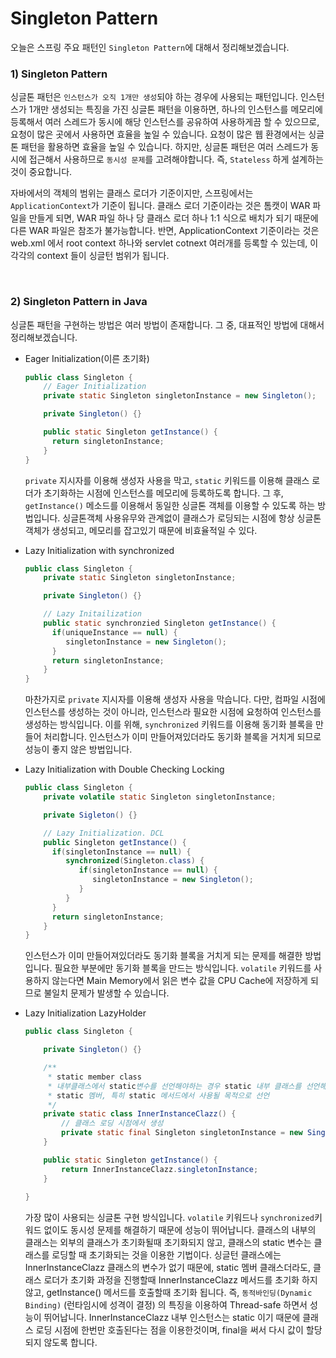 # Singleton Pattern

 오늘은 스프링 주요 패턴인 `Singleton Pattern`에 대해서 정리해보겠습니다.

### 1) Singleton Pattern

 싱글톤 패턴은 `인스턴스가 오직 1개만 생성`되야 하는 경우에 사용되는 패턴입니다. 인스턴스가 1개만 생성되는 특징을 가진 싱글톤 패턴을 이용하면, 하나의 인스턴스를 메모리에 등록해서 여러 스레드가 동시에 해당 인스턴스를 공유하여 사용하게끔 할 수 있으므로, 요청이 많은 곳에서 사용하면 효율을 높일 수 있습니다. 요청이 많은 웹 환경에서는 싱글톤 패턴을 활용하면 효율을 높일 수 있습니다. 하지만, 싱글톤 패턴은 여러 스레드가 동시에 접근해서 사용하므로 `동시성 문제`를 고려해야합니다. 즉, `Stateless` 하게 설계하는 것이 중요합니다.

 자바에서의 객체의 범위는 클래스 로더가 기준이지만, 스프링에서는 `ApplicationContext`가 기준이 됩니다. 클래스 로더 기준이라는 것은 톰캣이 WAR 파일을 만들게 되면, WAR 파일 하나 당 클래스 로더 하나 1:1 식으로 배치가 되기 때문에 다른 WAR 파일은 참조가 불가능합니다. 반면, ApplicationContext 기준이라는 것은 web.xml 에서 root context 하나와 servlet cotnext 여러개를 등록할 수 있는데, 이 각각의 context 들이 싱글턴 범위가 됩니다.

<br>

### 2) Singleton Pattern in Java

 싱글톤 패턴을 구현하는 방법은 여러 방법이 존재합니다. 그 중, 대표적인 방법에 대해서 정리해보겠습니다.

- Eager Initialization(이른 초기화)

  ```java
  public class Singleton {
      // Eager Initialization
      private static Singleton singletonInstance = new Singleton();
  
      private Singleton() {}
  
      public static Singleton getInstance() {
        return singletonInstance; 
      } 
  }
  ```

  `private` 지시자를 이용해 생성자 사용을 막고, `static` 키워드를 이용해 클래스 로더가 초기화하는 시점에 인스턴스를 메모리에 등록하도록 합니다. 그 후, `getInstance()` 메소드를 이용해서 동일한 싱글톤 객체를 이용할 수 있도록 하는 방법입니다. 싱글톤객체 사용유무와 관계없이 클래스가 로딩되는 시점에 항상 싱글톤 객체가 생성되고, 메모리를 잡고있기 때문에 비효율적일 수 있다. 

- Lazy Initialization with synchronized

  ```java
  public class Singleton {
      private static Singleton singletonInstance;
  
      private Singleton() {}
  
      // Lazy Initailization
      public static synchronzied Singleton getInstance() {
        if(uniqueInstance == null) {
           singletonInstance = new Singleton();
        }
        return singletonInstance;
      }
  }
  ```

  마찬가지로 `private` 지시자를 이용해 생성자 사용을 막습니다. 다만, 컴파일 시점에 인스턴스를 생성하는 것이 아니라, 인스턴스라 필요한 시점에 요청하여 인스턴스를 생성하는 방식입니다. 이를 위해, `synchronized` 키워드를 이용해 동기화 블록을 만들어 처리합니다. 인스턴스가 이미 만들어져있더라도 동기화 블록을 거치게 되므로 성능이 좋지 않은 방법입니다.

- Lazy Initialization with Double Checking Locking

  ```java
  public class Singleton {
      private volatile static Singleton singletonInstance;
  
      private Sigleton() {}
  
      // Lazy Initialization. DCL
      public Singleton getInstance() {
        if(singletonInstance == null) {
           synchronized(Singleton.class) {
              if(singletonInstance == null) {
                 singletonInstance = new Singleton(); 
              }
           }
        }
        return singletonInstance;
      }
  }
  ```

  인스턴스가 이미 만들어져있더라도 동기화 블록을 거치게 되는 문제를 해결한 방법입니다. 필요한 부분에만 동기화 블록을 만드는 방식입니다. `volatile` 키워드를 사용하지 않는다면 Main Memory에서 읽은 변수 값을 CPU Cache에 저장하게 되므로 불일치 문제가 발생할 수 있습니다.

- Lazy Initialization LazyHolder

  ```java
  public class Singleton {
  
      private Singleton() {}
  
      /**
       * static member class
       * 내부클래스에서 static변수를 선언해야하는 경우 static 내부 클래스를 선언해야만 한다.
       * static 멤버, 특히 static 메서드에서 사용될 목적으로 선언
       */
      private static class InnerInstanceClazz() {
          // 클래스 로딩 시점에서 생성
          private static final Singleton singletonInstance = new Singleton();
      }
  
      public static Singleton getInstance() {
          return InnerInstanceClazz.singletonInstance;
      }
      
  }
  ```

  가장 많이 사용되는 싱글톤 구현 방식입니다. `volatile` 키워드나 `synchronized`키워드 없이도 동시성 문제를 해결하기 때문에 성능이 뛰어납니다. 클래스의 내부의 클래스는 외부의 클래스가 초기화될때 초기화되지 않고, 클래스의 static 변수는 클래스를 로딩할 때 초기화되는 것을 이용한 기법이다. 싱글턴 클래스에는 InnerInstanceClazz 클래스의 변수가 없기 때문에, static 멤버 클래스더라도, 클래스 로더가 초기화 과정을 진행할때 InnerInstanceClazz 메서드를 초기화 하지 않고, getInstance() 메서드를 호출할때 초기화 됩니다. 즉, `동적바인딩(Dynamic Binding)` (런타임시에 성격이 결정) 의 특징을 이용하여 Thread-safe 하면서 성능이 뛰어납니다. InnerInstanceClazz 내부 인스턴스는 static 이기 때문에 클래스 로딩 시점에 한번만 호출된다는 점을 이용한것이며, final을 써서 다시 값이 할당되지 않도록 합니다.


